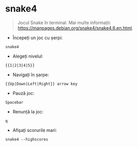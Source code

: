 # snake4

> Jocul Snake în terminal.
> Mai multe informații: <https://manpages.debian.org/snake4/snake4.6.en.html>.

- Începeți un joc cu șerpi:

`snake4`

- Alegeți nivelul:

`{{1|2|3|4|5}}`

- Navigați în șarpe:

`{{Up|Down|Left|Right}} arrow key`

- Pauză joc:

`Spacebar`

- Renunță la joc:

`q`

- Afișați scorurile mari:

`snake4 --highscores`
